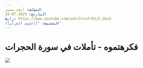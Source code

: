 ```yaml
---
المؤلف: أمجد سمير
التاريخ: 2025-07-19
رابط: https://www.youtube.com/watch?v=FrH1jC_0eoI
التصنيف: "[[علوم القرآن]]"
---
```

# فكرهتموه - تأملات في سورة الحجرات

![](https://www.youtube.com/watch?v=FrH1jC_0eoI)